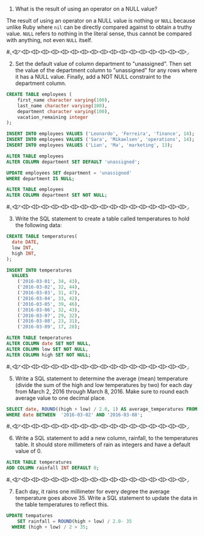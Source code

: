 1. What is the result of using an operator on a NULL value?

The result of using an operator on a NULL value is nothing or `NULL` because unlike Ruby where `nil` can be directly compared against to obtain a truthy value. `NULL` refers to nothing in the literal sense, thus cannot be compared with anything, not even `NULL` itself.

#◟◅◸◅▻◅▻◅▻◅▻◅▻◅▻◅▻◅▻◅▻◅▻◅▻◅▻◅▻◅▻◅▻◅▻◅▻◞

2. Set the default value of column department to "unassigned". Then set the value of the department column to "unassigned" for any rows where it has a NULL value. Finally, add a NOT NULL constraint to the department column.

```sql
CREATE TABLE employees (
    first_name character varying(100),
    last_name character varying(100),
    department character varying(100),
    vacation_remaining integer
);

INSERT INTO employees VALUES ('Leonardo', 'Ferreira', 'finance', 14);
INSERT INTO employees VALUES ('Sara', 'Mikaelsen', 'operations', 14);
INSERT INTO employees VALUES ('Lian', 'Ma', 'marketing', 13);

ALTER TABLE employees
ALTER COLUMN department SET DEFAULT 'unassigned';

UPDATE employees SET department = 'unassigned'
WHERE department IS NULL;

ALTER TABLE employees
ALTER COLUMN department SET NOT NULL;
```

#◟◅◸◅▻◅▻◅▻◅▻◅▻◅▻◅▻◅▻◅▻◅▻◅▻◅▻◅▻◅▻◅▻◅▻◅▻◞

3. Write the SQL statement to create a table called temperatures to hold the following data:

```sql
CREATE TABLE temperatures(
  date DATE,
  low INT,
  high INT,
);

INSERT INTO temperatures
  VALUES
    ('2016-03-01', 34, 43),
    ('2016-03-02', 32, 44),
    ('2016-03-03', 31, 47),
    ('2016-03-04', 33, 42),
    ('2016-03-05', 39, 46),
    ('2016-03-06', 32, 43),
    ('2016-03-07', 29, 32),
    ('2016-03-08', 23, 31),
    ('2016-03-09', 17, 28);

ALTER TABLE temperatures
ALTER COLUMN date SET NOT NULL,
ALTER COLUMN low SET NOT NULL,
ALTER COLUMN high SET NOT NULL;
```

#◟◅◸◅▻◅▻◅▻◅▻◅▻◅▻◅▻◅▻◅▻◅▻◅▻◅▻◅▻◅▻◅▻◅▻◅▻◞

5. Write a SQL statement to determine the average (mean) temperature (divide the sum of the high and low temperatures by two) for each day from March 2, 2016 through March 8, 2016. Make sure to round each average value to one decimal place.

```sql
SELECT date, ROUND((high + low) / 2.0, 1) AS average_temperatures FROM temperatures
WHERE date BETWEEN  '2016-03-02' AND '2016-03-08';

```

#◟◅◸◅▻◅▻◅▻◅▻◅▻◅▻◅▻◅▻◅▻◅▻◅▻◅▻◅▻◅▻◅▻◅▻◅▻◞

6. Write a SQL statement to add a new column, rainfall, to the temperatures table. It should store millimeters of rain as integers and have a default value of 0.

```sql
ALTER TABLE temperatures
ADD COLUMN rainfall INT DEFAULT 0;
```
#◟◅◸◅▻◅▻◅▻◅▻◅▻◅▻◅▻◅▻◅▻◅▻◅▻◅▻◅▻◅▻◅▻◅▻◅▻◞

7. Each day, it rains one millimeter for every degree the average temperature goes above 35. Write a SQL statement to update the data in the table temperatures to reflect this.

```sql
UPDATE tempatures
    SET rainfall = ROUND(high + low) / 2.0- 35
  WHERE (high + low) / 2 > 35;

```
